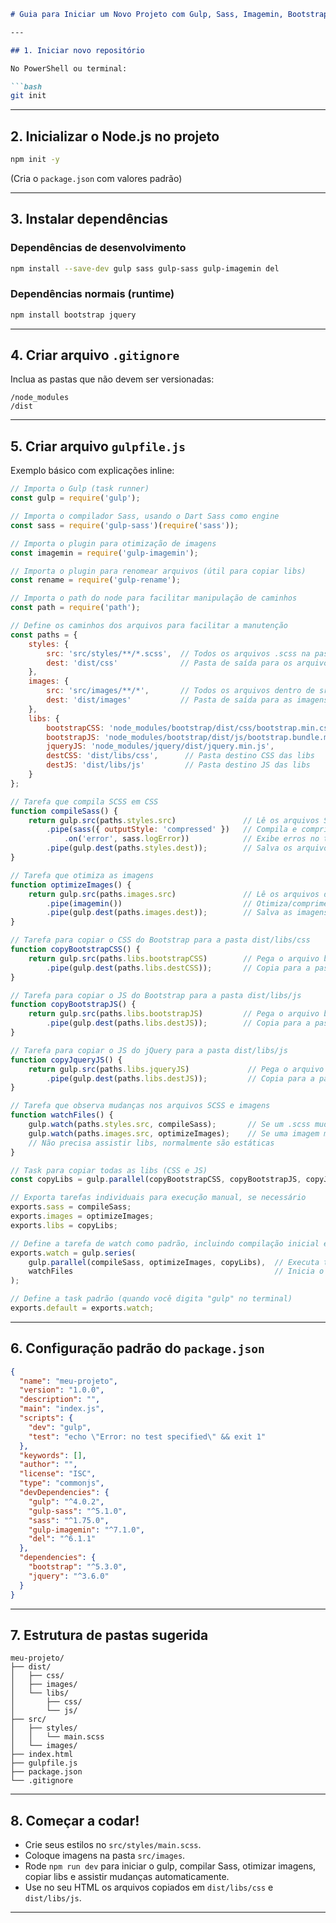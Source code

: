 ````markdown
# Guia para Iniciar um Novo Projeto com Gulp, Sass, Imagemin, Bootstrap e jQuery

---

## 1. Iniciar novo repositório

No PowerShell ou terminal:

```bash
git init
````

---

## 2. Inicializar o Node.js no projeto

```bash
npm init -y
```

(Cria o `package.json` com valores padrão)

---

## 3. Instalar dependências

### Dependências de desenvolvimento

```bash
npm install --save-dev gulp sass gulp-sass gulp-imagemin del
```

### Dependências normais (runtime)

```bash
npm install bootstrap jquery
```

---

## 4. Criar arquivo `.gitignore`

Inclua as pastas que não devem ser versionadas:

```
/node_modules
/dist
```

---

## 5. Criar arquivo `gulpfile.js`

Exemplo básico com explicações inline:

```js
// Importa o Gulp (task runner)
const gulp = require('gulp');

// Importa o compilador Sass, usando o Dart Sass como engine
const sass = require('gulp-sass')(require('sass'));

// Importa o plugin para otimização de imagens
const imagemin = require('gulp-imagemin');

// Importa o plugin para renomear arquivos (útil para copiar libs)
const rename = require('gulp-rename');

// Importa o path do node para facilitar manipulação de caminhos
const path = require('path');

// Define os caminhos dos arquivos para facilitar a manutenção
const paths = {
    styles: {
        src: 'src/styles/**/*.scss',  // Todos os arquivos .scss na pasta src/styles
        dest: 'dist/css'              // Pasta de saída para os arquivos CSS gerados
    },
    images: {
        src: 'src/images/**/*',       // Todos os arquivos dentro de src/images
        dest: 'dist/images'           // Pasta de saída para as imagens otimizadas
    },
    libs: {
        bootstrapCSS: 'node_modules/bootstrap/dist/css/bootstrap.min.css',  // CSS Bootstrap
        bootstrapJS: 'node_modules/bootstrap/dist/js/bootstrap.bundle.min.js', // JS Bootstrap (bundle com Popper)
        jqueryJS: 'node_modules/jquery/dist/jquery.min.js',                  // jQuery minificado
        destCSS: 'dist/libs/css',      // Pasta destino CSS das libs
        destJS: 'dist/libs/js'         // Pasta destino JS das libs
    }
};

// Tarefa que compila SCSS em CSS
function compileSass() {
    return gulp.src(paths.styles.src)               // Lê os arquivos SCSS de origem
        .pipe(sass({ outputStyle: 'compressed' })   // Compila e comprime o CSS
            .on('error', sass.logError))            // Exibe erros no terminal, se houver
        .pipe(gulp.dest(paths.styles.dest));        // Salva os arquivos CSS no destino
}

// Tarefa que otimiza as imagens
function optimizeImages() {
    return gulp.src(paths.images.src)               // Lê os arquivos de imagem de origem
        .pipe(imagemin())                           // Otimiza/comprime as imagens
        .pipe(gulp.dest(paths.images.dest));        // Salva as imagens otimizadas no destino
}

// Tarefa para copiar o CSS do Bootstrap para a pasta dist/libs/css
function copyBootstrapCSS() {
    return gulp.src(paths.libs.bootstrapCSS)        // Pega o arquivo bootstrap.min.css
        .pipe(gulp.dest(paths.libs.destCSS));       // Copia para a pasta destino
}

// Tarefa para copiar o JS do Bootstrap para a pasta dist/libs/js
function copyBootstrapJS() {
    return gulp.src(paths.libs.bootstrapJS)         // Pega o arquivo bootstrap.bundle.min.js
        .pipe(gulp.dest(paths.libs.destJS));        // Copia para a pasta destino
}

// Tarefa para copiar o JS do jQuery para a pasta dist/libs/js
function copyJqueryJS() {
    return gulp.src(paths.libs.jqueryJS)             // Pega o arquivo jquery.min.js
        .pipe(gulp.dest(paths.libs.destJS));         // Copia para a pasta destino
}

// Tarefa que observa mudanças nos arquivos SCSS e imagens
function watchFiles() {
    gulp.watch(paths.styles.src, compileSass);       // Se um .scss mudar, recompila o CSS
    gulp.watch(paths.images.src, optimizeImages);    // Se uma imagem mudar, reotimiza
    // Não precisa assistir libs, normalmente são estáticas
}

// Task para copiar todas as libs (CSS e JS)
const copyLibs = gulp.parallel(copyBootstrapCSS, copyBootstrapJS, copyJqueryJS);

// Exporta tarefas individuais para execução manual, se necessário
exports.sass = compileSass;
exports.images = optimizeImages;
exports.libs = copyLibs;

// Define a tarefa de watch como padrão, incluindo compilação inicial e libs
exports.watch = gulp.series(
    gulp.parallel(compileSass, optimizeImages, copyLibs),  // Executa tudo antes de assistir
    watchFiles                                             // Inicia o monitoramento
);

// Define a task padrão (quando você digita "gulp" no terminal)
exports.default = exports.watch;
```

---

## 6. Configuração padrão do `package.json`

```json
{
  "name": "meu-projeto",
  "version": "1.0.0",
  "description": "",
  "main": "index.js",
  "scripts": {
    "dev": "gulp",
    "test": "echo \"Error: no test specified\" && exit 1"
  },
  "keywords": [],
  "author": "",
  "license": "ISC",
  "type": "commonjs",
  "devDependencies": {
    "gulp": "^4.0.2",
    "gulp-sass": "^5.1.0",
    "sass": "^1.75.0",
    "gulp-imagemin": "^7.1.0",
    "del": "^6.1.1"
  },
  "dependencies": {
    "bootstrap": "^5.3.0",
    "jquery": "^3.6.0"
  }
}
```

---

## 7. Estrutura de pastas sugerida

```
meu-projeto/
├── dist/
│   ├── css/
│   ├── images/
│   └── libs/
│       ├── css/
│       └── js/
├── src/
│   ├── styles/
│   │   └── main.scss
│   └── images/
├── index.html
├── gulpfile.js
├── package.json
└── .gitignore
```

---

## 8. Começar a codar!

* Crie seus estilos no `src/styles/main.scss`.
* Coloque imagens na pasta `src/images`.
* Rode `npm run dev` para iniciar o gulp, compilar Sass, otimizar imagens, copiar libs e assistir mudanças automaticamente.
* Use no seu HTML os arquivos copiados em `dist/libs/css` e `dist/libs/js`.

---
